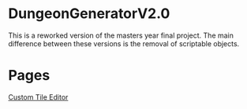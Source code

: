 # DungeonGeneratorV2.0
 
 This is a reworked version of the masters year final project. The main difference between these versions is the removal of scriptable objects.
 
 # Pages
 
 [Custom Tile Editor](https://github.com/EdwardDobson/DungeonGeneratorV2.0/blob/main/Docs/CustomTileCreator.md)
 
